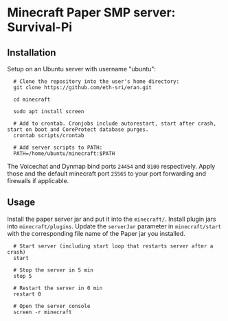 # Minecraft Paper SMP server: Survival-Pi

## Installation

Setup on an Ubuntu server with username "ubuntu":

```
  # Clone the repository into the user's home directory:
  git clone https://github.com/eth-sri/eran.git
  
  cd minecraft
  
  sudo apt install screen
  
  # Add to crontab. Cronjobs include autorestart, start after crash, start on boot and CoreProtect database purges.
  crontab scripts/crontab
  
  # Add server scripts to PATH:
  PATH=/home/ubuntu/minecraft:$PATH
```

The Voicechat and Dynmap bind ports `24454` and `8100` respectively. Apply those and the default minecraft port `25565` to your port forwarding and firewalls if applicable.

## Usage
Install the paper server jar and put it into the `minecraft/`. Install plugin jars into `minecraft/plugins`. Update the `serverJar` parameter in `minecraft/start` with the corresponding file name of the Paper jar you installed. 
```
  # Start server (including start loop that restarts server after a crash)
  start
  
  # Stop the server in 5 min
  stop 5
  
  # Restart the server in 0 min
  restart 0
  
  # Open the server console
  screen -r minecraft
```


